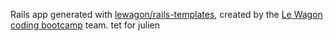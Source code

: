 Rails app generated with [lewagon/rails-templates](https://github.com/lewagon/rails-templates), created by the [Le Wagon coding bootcamp](https://www.lewagon.com) team.
tet for julien
